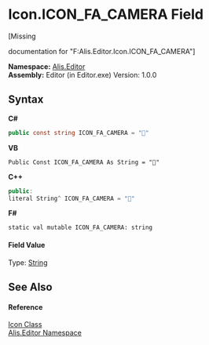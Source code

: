 # Icon.ICON_FA_CAMERA Field
 

\[Missing <summary> documentation for "F:Alis.Editor.Icon.ICON_FA_CAMERA"\]

**Namespace:**&nbsp;<a href="b150ade4-39de-a232-5f06-d3cdc1b2c538">Alis.Editor</a><br />**Assembly:**&nbsp;Editor (in Editor.exe) Version: 1.0.0

## Syntax

**C#**<br />
``` C#
public const string ICON_FA_CAMERA = ""
```

**VB**<br />
``` VB
Public Const ICON_FA_CAMERA As String = ""
```

**C++**<br />
``` C++
public:
literal String^ ICON_FA_CAMERA = ""
```

**F#**<br />
``` F#
static val mutable ICON_FA_CAMERA: string
```


#### Field Value
Type: <a href="https://docs.microsoft.com/dotnet/api/system.string" target="_blank">String</a>

## See Also


#### Reference
<a href="cc0f883c-67f8-f772-c6d7-a60b129f22a7">Icon Class</a><br /><a href="b150ade4-39de-a232-5f06-d3cdc1b2c538">Alis.Editor Namespace</a><br />
